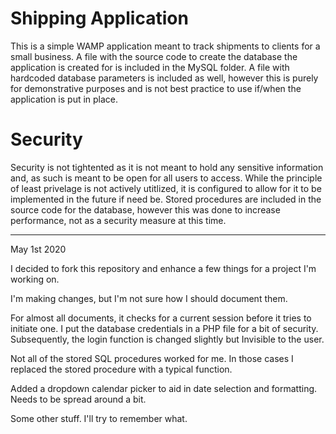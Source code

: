 # Shipping Application
This is a simple WAMP application meant to track shipments to clients for a small business. A file with the source code to create 
the database the application is created for is included in the MySQL folder. A file with hardcoded database parameters is included as well,
however this is purely for demonstrative purposes and is not best practice to use if/when the application is put in place.

# Security
Security is not tightented as it is not meant to hold any sensitive information and, as such is meant to
be open for all users to access. While the principle of least privelage is not actively utitlized, it is configured 
to allow for it to be implemented in the future if need be. Stored procedures are included in the source code for 
the database, however this was done to increase performance, not as a security measure at this time.

----

May 1st 2020

I decided to fork this repository and enhance a few things for a project I'm working on.

I'm making changes, but I'm not sure how I should document them.

For almost all documents, it checks for a current session before it tries to initiate one.
I put the database credentials in a PHP file for a bit of security. Subsequently, the login function is changed slightly but Invisible to the user.

Not all of the stored SQL procedures worked for me. In those cases I replaced the stored procedure with a typical function.

Added a dropdown calendar picker to aid in date selection and formatting. Needs to be spread around a bit.

Some other stuff. I'll try to remember what.